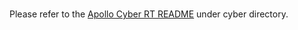 # 
Please refer to the  [Apollo Cyber RT README](https://github.com/ApolloAuto/apollo/tree/master/cyber/README.md) under cyber directory.

```{include} ../../cyber/README
```